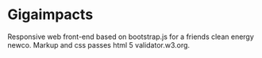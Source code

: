 Gigaimpacts
===========
Responsive web front-end based on bootstrap.js for a friends clean energy newco. Markup and css passes html 5 validator.w3.org.     

